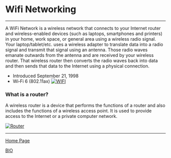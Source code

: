 # Wifi Networking
---
A WiFi Network is a wireless network that connects to your Internet router and wireless-enabled devices (such as laptops, smartphones and printers) in your home, work space, or general area using a wireless radio signal. Your laptop/tablet/etc. uses a wireless adapter to translate data into a radio signal and transmit that signal using an antenna. Those radio waves emanate outwards from the antenna and are received by your wireless router. That wireless router then converts the radio waves back into data and then sends that data to the Internet using a physical connection. 
+ Introduced	September 21, 1998
+ Wi‑Fi 6 (802.11ax)
[![WIFI](https://images.vectorhq.com/images/previews/529/blue-wifi-logo-psd-429967.png)](https://en.wikipedia.org/wiki/Wi-Fi)

### What is a router?
A wireless router is a device that performs the functions of a router and also includes the functions of a wireless access point. It is used to provide access to the Internet or a private computer network.

[![Router](https://4.imimg.com/data4/WG/LA/MY-2662328/wifi-routers-500x500.png)](https://en.wikipedia.org/wiki/Router_(computing))

---

[Home Page](https://techzolutionz.github.io/techzolutionz.github.io/)

[BIO](https://techzolutionz.github.io/techzolutionz.github.io/bio)
